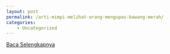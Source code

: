 ```yaml
---
layout: post
permalink: /arti-mimpi-melihat-orang-mengupas-bawang-merah/
categories:
    - Uncategorized
---
```


[Baca Selengkapnya](/05)